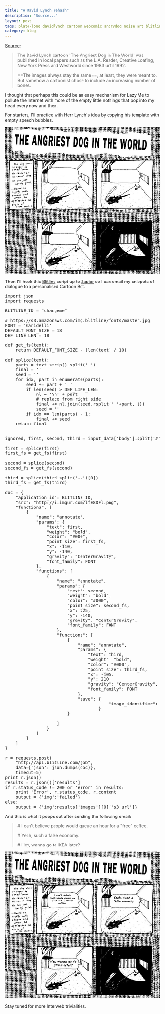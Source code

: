 ```yaml
---
title: "A David Lynch rehash"
description: "Source..."
layout: post
tags: plato-long davidlynch cartoon webcomic angrydog noise art blitline zapier
category: blog
---
```


[Source](http://www.davidlynch.de/angry.html):

> The David Lynch cartoon 'The Angriest Dog in The World'  was published in local papers such as the L.A. Reader, Creative Loafing, New York Press and Westworld since 1983 until 1992. 
> 
> ==The images always stay the same==, at least, they were meant to. But somehow a cartoonist chose to include an increasing number of bones.

I thought that perhaps this could be an easy mechanism for Lazy Me to pollute the Internet with more of the empty little nothings that pop into my head every now and then.

For starters, I'll practice with Herr Lynch's idea by copying his template with empty speech bubbles.

![empty speech bubbles](/assets/posts/2017-03-03-a-david-lynch-rehash/main.png)

Then I'll hook this [Blitline](https://www.blitline.com/) script up to [Zapier](https://zapier.com) so I can email my snippets of dialogue to a personalised Cartoon Bot.

<pre>
import json
import requests

BLITLINE_ID = "changeme"

# https://s3.amazonaws.com/img.blitline/fonts/master.jpg
FONT = 'Garidelli'
DEFAULT_FONT_SIZE = 18
DEF_LINE_LEN = 18

def get_fs(text):
    return DEFAULT_FONT_SIZE - (len(text) / 10)

def splice(text):
    parts = text.strip().split(' ')
    final = ''
    seed = ''
    for idx, part in enumerate(parts):
        seed += part + ' '
        if len(seed) > DEF_LINE_LEN:
            nl = '\n' + part
            # replace from right side
            final += nl.join(seed.rsplit(' '+part, 1))
            seed = ''
        if idx == len(parts) - 1:
            final += seed
    return final


ignored, first, second, third = input_data['body'].split('#')

first = splice(first)
first_fs = get_fs(first)

second = splice(second)
second_fs = get_fs(second)

third = splice(third.split('--')[0])
third_fs = get_fs(third)

doc = {
    "application_id": BLITLINE_ID,
    "src": "http://i.imgur.com/lfE8DFl.png",
    "functions": [
        {
            "name": "annotate",
            "params": {
                "text": first,
                "weight": "bold",
                "color": "#000",
                "point_size": first_fs,
                "x": -110,
                "y": -140,
                "gravity": "CenterGravity",
                "font_family": FONT
            },
            "functions": [
                {
                    "name": "annotate",
                    "params": {
                        "text": second,
                        "weight": "bold",
                        "color": "#000",
                        "point_size": second_fs,
                        "x": 225,
                        "y": -140,
                        "gravity": "CenterGravity",
                        "font_family": FONT
                    },
                    "functions": [
                        {
                            "name": "annotate",
                            "params": {
                                "text": third,
                                "weight": "bold",
                                "color": "#000",
                                "point_size": third_fs,
                                "x": -105,
                                "y": 210,
                                "gravity": "CenterGravity",
                                "font_family": FONT
                            },
                            "save": {
                                        "image_identifier": "MY_CLIENT_ID"
                                    }
                        }

                    ]
                }
            ]
        }
    ]
}

r = requests.post(
    "http://api.blitline.com/job",
    data={'json': json.dumps(doc)},
    timeout=5)
print r.json()
results = r.json()['results']
if r.status_code != 200 or 'error' in results:
    print 'Error', r.status_code, r.content
    output = {'img':'failed'}
else:
    output = {'img':results['images'][0]['s3_url']}
</pre>

And this is what it poops out after sending the following email:

> \# I can't believe people would queue an hour for a "free" coffee.
>
> \# Yeah, such a false economy.
>
> \# Hey, wanna go to IKEA later?

![writing comedy is not my forté](/assets/posts/2017-03-03-a-david-lynch-rehash/example2.jpg)

Stay tuned for more Interweb trivialities.
